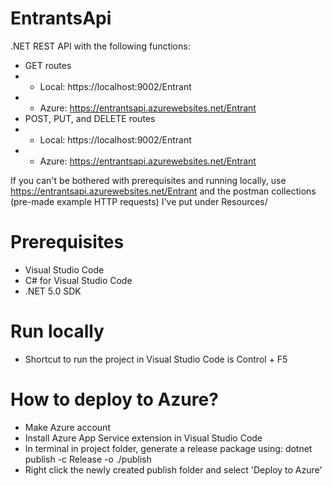 # EntrantsApi
.NET REST API with the following functions:

- GET routes
- - Local: https://localhost:9002/Entrant
- - Azure: https://entrantsapi.azurewebsites.net/Entrant
- POST, PUT, and DELETE routes
- - Local: https://localhost:9002/Entrant
- - Azure: https://entrantsapi.azurewebsites.net/Entrant

If you can't be bothered with prerequisites and running locally, use https://entrantsapi.azurewebsites.net/Entrant and the postman collections (pre-made example HTTP requests) I've put under Resources/

# Prerequisites 

- Visual Studio Code
- C# for Visual Studio Code
- .NET 5.0 SDK

# Run locally

- Shortcut to run the project in Visual Studio Code is Control + F5

# How to deploy to Azure?

- Make Azure account
- Install Azure App Service extension in Visual Studio Code
- In terminal in project folder, generate a release package using: dotnet publish -c Release -o ./publish
- Right click the newly created publish folder and select 'Deploy to Azure'

